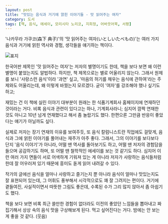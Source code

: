 ```yaml
---
layout: post
title: "맛있는 음식과 거기에 얽힌 이야기들 - 맛 읽어주는 여자"
category: 도서
tags: [책, 음식, 에세이, 모리시타 노리코, 지희정, 어바웃어북, 서평]
---
```


'나카무라 가쿠코(森下 典子)'의
'맛 읽어주는 여자(いとしいたべもの)'는
여러 가지 음식과 거기에 얽힌 역사와 경험, 생각들을 얘기하는 책이다.

![표지](https://lh3.googleusercontent.com/-QcA1gX9H3TU/Wl8gCFzCjwI/AAAAAAAAdqs/xcG_dh_eOmYOmHInz3qIjRazznGRp8ergCE0YBhgL/s480/Itoshii-tabemono-book.jpg)

한국어판 제목인 '맛 읽어주는 여자'는 저자의 별명이기도 한데,
책을 보다 보면 왜 이런 별명이 붙었는지도 알법하다.
하지만, 책 제목으로는 별로 어울리지 않는다.
그래서 원제를 보니 '사랑스런 음식'이라 '과연' 싶고,
'마음의 허기를 채우는 음식에 관하여'라는 주제와도 어울리는데,
왜 이렇게 바꿨는지 모르겠다.
굳이 '여자'를 강조해야 했나 싶기도 하고;

재밌는 건 이 책에 실린 이야기 대부분이
원래는 한 식품기계회사 홈페이지에 연재하던 것이라는 거다.
비록 음식과 관련이 있다고는 하나, 기계회사라니;
심지어 깜짝 연재한 것도 아니고 10년 넘게 연재했다고 해서 좀 놀랍기도 했다.
한편으론 그만큼 반응이 좋았다는 얘기가 아닐까도 싶다.

실제로 저자는 장기 연재의 이유를 보여주듯,
또 음식 칼럼니스트란 직업에도 걸맞게,
음식과 그에 얽힌 이야기를 풀어내는 재주가 아주 좋다.
그래서, 그의 이야기를 보다보다 단지 '음식 이야기'가 아니라,
어떨 땐 역사를 돌아보기도 하고,
어떨 땐 저자의 경험담을 들으며 공감하기도 하며,
또 어떨 땐 철학적인 에세이를 보는 것 같기도 하다.
심지어 이런 여러 가지 면들이 서로 어색하게 기워져 있는 게 아니라
저자가 사랑하는 음식들처럼 한데 잘 어우러져 있기 때문에
흥미도 돋게 읽어 내려갈 수 있다.

작가의 글에선 음식을 얼마나 사랑하고 즐기는지 뿐 아니라
음식이 얼마나 맛있는지도 잘 표현되어 있는데,
그 어휘도 풍부해서 시각적으로도 꽤 잘 그려지는 편이다.
거기에 곁들여진, 사실적이면서 따뜻한 그림도 좋은데,
수록된 수가 그리 많지 않아서 좀 아쉽기도 했다.

책을 보다 보면
비록 최근 쓸만한 경험이 없더라도
이전의 좋았던 느낌들을 뽑아내고 짜집기해서
상상 속의 음식 맛을 구상해보게 된다.
먹고 싶어진다는 거다.
밤에는 안 보는 게 좋을 것 같다. (웃음)

